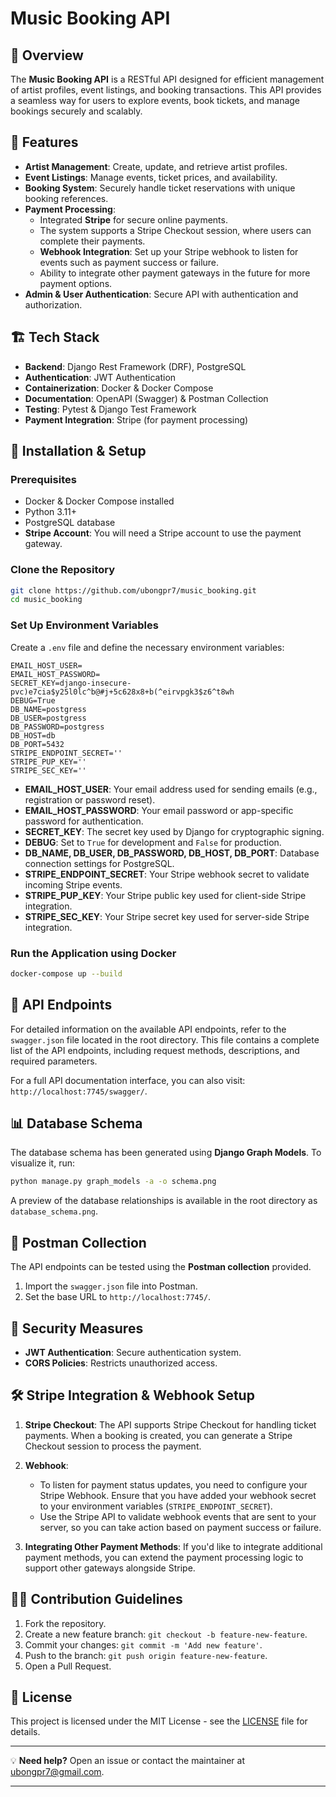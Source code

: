 
# Music Booking API

## 📌 Overview
The **Music Booking API** is a RESTful API designed for efficient management of artist profiles, event listings, and booking transactions. This API provides a seamless way for users to explore events, book tickets, and manage bookings securely and scalably.

## 🚀 Features
- **Artist Management**: Create, update, and retrieve artist profiles.
- **Event Listings**: Manage events, ticket prices, and availability.
- **Booking System**: Securely handle ticket reservations with unique booking references.
- **Payment Processing**: 
  - Integrated **Stripe** for secure online payments.
  - The system supports a Stripe Checkout session, where users can complete their payments.
  - **Webhook Integration**: Set up your Stripe webhook to listen for events such as payment success or failure.
  - Ability to integrate other payment gateways in the future for more payment options.
- **Admin & User Authentication**: Secure API with authentication and authorization.

## 🏗️ Tech Stack
- **Backend**: Django Rest Framework (DRF), PostgreSQL
- **Authentication**: JWT Authentication
- **Containerization**: Docker & Docker Compose
- **Documentation**: OpenAPI (Swagger) & Postman Collection
- **Testing**: Pytest & Django Test Framework
- **Payment Integration**: Stripe (for payment processing)

## 📂 Installation & Setup
### Prerequisites
- Docker & Docker Compose installed
- Python 3.11+
- PostgreSQL database
- **Stripe Account**: You will need a Stripe account to use the payment gateway.

### Clone the Repository
```bash
git clone https://github.com/ubongpr7/music_booking.git
cd music_booking
```

### Set Up Environment Variables
Create a `.env` file and define the necessary environment variables:
```
EMAIL_HOST_USER=
EMAIL_HOST_PASSWORD=
SECRET_KEY=django-insecure-pvc)e7cia$y25l0lc^b@#j+5c628x8+b(^eirvpgk3$z6^t8wh
DEBUG=True
DB_NAME=postgress
DB_USER=postgress
DB_PASSWORD=postgress
DB_HOST=db
DB_PORT=5432
STRIPE_ENDPOINT_SECRET=''
STRIPE_PUP_KEY=''
STRIPE_SEC_KEY=''
```

- **EMAIL_HOST_USER**: Your email address used for sending emails (e.g., registration or password reset).
- **EMAIL_HOST_PASSWORD**: Your email password or app-specific password for authentication.
- **SECRET_KEY**: The secret key used by Django for cryptographic signing.
- **DEBUG**: Set to `True` for development and `False` for production.
- **DB_NAME, DB_USER, DB_PASSWORD, DB_HOST, DB_PORT**: Database connection settings for PostgreSQL.
- **STRIPE_ENDPOINT_SECRET**: Your Stripe webhook secret to validate incoming Stripe events.
- **STRIPE_PUP_KEY**: Your Stripe public key used for client-side Stripe integration.
- **STRIPE_SEC_KEY**: Your Stripe secret key used for server-side Stripe integration.

### Run the Application using Docker
```bash
docker-compose up --build
```


## 📌 API Endpoints
For detailed information on the available API endpoints, refer to the `swagger.json` file located in the root directory. This file contains a complete list of the API endpoints, including request methods, descriptions, and required parameters.

For a full API documentation interface, you can also visit: `http://localhost:7745/swagger/`.

## 📊 Database Schema
The database schema has been generated using **Django Graph Models**. To visualize it, run:
```bash
python manage.py graph_models -a -o schema.png
```
A preview of the database relationships is available in the root directory as `database_schema.png`.


## 📮 Postman Collection
The API endpoints can be tested using the **Postman collection** provided.
1. Import the `swagger.json` file into Postman.
2. Set the base URL to `http://localhost:7745/`.

## 🔐 Security Measures
- **JWT Authentication**: Secure authentication system.
- **CORS Policies**: Restricts unauthorized access.

## 🛠️ Stripe Integration & Webhook Setup
1. **Stripe Checkout**: The API supports Stripe Checkout for handling ticket payments. When a booking is created, you can generate a Stripe Checkout session to process the payment.
   
2. **Webhook**: 
   - To listen for payment status updates, you need to configure your Stripe Webhook. Ensure that you have added your webhook secret to your environment variables (`STRIPE_ENDPOINT_SECRET`).
   - Use the Stripe API to validate webhook events that are sent to your server, so you can take action based on payment success or failure.

3. **Integrating Other Payment Methods**: If you'd like to integrate additional payment methods, you can extend the payment processing logic to support other gateways alongside Stripe.

## 👨‍💻 Contribution Guidelines
1. Fork the repository.
2. Create a new feature branch: `git checkout -b feature-new-feature`.
3. Commit your changes: `git commit -m 'Add new feature'`.
4. Push to the branch: `git push origin feature-new-feature`.
5. Open a Pull Request.

## 📜 License
This project is licensed under the MIT License - see the [LICENSE](LICENSE) file for details.

---
💡 **Need help?** Open an issue or contact the maintainer at [ubongpr7@gmail.com](mailto:ubongpr7@gmail.com).

---
